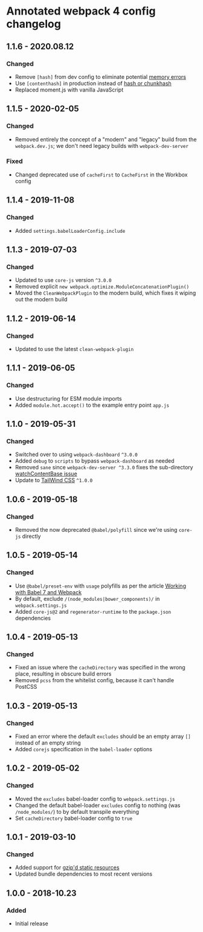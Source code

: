 # Annotated webpack 4 config changelog

## 1.1.6 - 2020.08.12
### Changed
* Remove `[hash]` from dev config to eliminate potential [memory errors](https://github.com/webpack/webpack-dev-server/issues/438)
* Use `[contenthash]` in production instead of [hash or chunkhash](https://github.com/webpack/webpack.js.org/issues/2096)
* Replaced moment.js with vanilla JavaScript

## 1.1.5 - 2020-02-05
### Changed
* Removed entirely the concept of a "modern" and "legacy" build from the `webpack.dev.js`; we don't need legacy builds with `webpack-dev-server`

### Fixed
* Changed deprecated use of `cacheFirst` to `CacheFirst` in the Workbox config

## 1.1.4 - 2019-11-08
### Changed
* Added `settings.babelLoaderConfig.include`

## 1.1.3 - 2019-07-03
### Changed
* Updated to use `core-js` version `^3.0.0`
* Removed explicit `new webpack.optimize.ModuleConcatenationPlugin()`
* Moved the `CleanWebpackPlugin` to the modern build, which fixes it wiping out the modern build

## 1.1.2 - 2019-06-14
### Changed
* Updated to use the latest `clean-webpack-plugin`

## 1.1.1 - 2019-06-05
### Changed
* Use destructuring for ESM module imports
* Added `module.hot.accept()` to the example entry point `app.js`

## 1.1.0 - 2019-05-31
### Changed
* Switched over to using `webpack-dashboard` `^3.0.0`
* Added `debug` to `scripts` to bypass `webpack-dashboard` as needed
* Removed `sane` since `webpack-dev-server ^3.3.0` fixes the sub-directory [watchContentBase issue](https://github.com/webpack/webpack-dev-server/issues/1694)
* Update to [TailWind CSS](https://tailwindcss.com/) `^1.0.0`

## 1.0.6 - 2019-05-18
### Changed
* Removed the now deprecated `@babel/polyfill` since we're using `core-js` directly

## 1.0.5 - 2019-05-14
### Changed
* Use `@babel/preset-env` with `usage` polyfills as per the article [Working with Babel 7 and Webpack](https://www.thebasement.be/working-with-babel-7-and-webpack/#a-cleaner-approach)
* By default, exclude `/(node_modules|bower_components)/` in `webpack.settings.js`
* Added `core-js@2` and `regenerator-runtime` to the `package.json` dependencies

## 1.0.4 - 2019-05-13
### Changed
* Fixed an issue where the `cacheDirectory` was specified in the wrong place, resulting in obscure build errors
* Removed `pcss` from the whitelist config, because it can't handle PostCSS

## 1.0.3 - 2019-05-13
### Changed
* Fixed an error where the default `excludes` should be an empty array `[]` instead of an empty string
* Added `corejs` specification in the `babel-loader` options

## 1.0.2 - 2019-05-02
### Changed
* Moved the `excludes` babel-loader config to `webpack.settings.js`
* Changed the default babel-loader `excludes` config to nothing (was `/node_modules/`) to by default transpile everything
* Set `cacheDirectory` babel-loader config to `true`

## 1.0.1 - 2019-03-10
### Changed
* Added support for [gzip'd static resources](https://medium.com/@selvaganesh93/how-to-serve-webpack-gzipped-file-in-production-using-nginx-692eadbb9f1c)
* Updated bundle dependencies to most recent versions

## 1.0.0 - 2018-10.23
### Added
- Initial release
